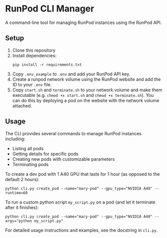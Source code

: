 # RunPod CLI Manager

A command-line tool for managing RunPod instances using the RunPod API.

## Setup

1. Clone this repository
2. Install dependencies:
   ```
   pip install -r requirements.txt
   ```
3. Copy `.env_example` to `.env` and add your RunPod API key.
4. Create a runpod network volume using the RunPod website and add the ID to your `.env` file.
5. Copy `start.sh` and `terminate.sh` to your network volume and make them executable (e.g. `chmod
   +x start.sh` and `chmod +x terminate.sh`). You can do this by deploying a pod on the website with
   the network volume attached.

## Usage

The CLI provides several commands to manage RunPod instances including:
- Listing all pods
- Getting details for specific pods
- Creating new pods with customizable parameters
- Terminating pods

To create a dev pod with 1 A40 GPU that lasts for 1 hour (as opposed to the default 2 hours):
```
python cli.py create_pod --name="mary-pod" --gpu_type="NVIDIA A40" --runtime=60
```

To run a custom python script `my_script.py` on a pod (and let it terminate after it finishes):
```
python cli.py create_pod --name="mary-pod" --gpu_type="NVIDIA A40" --args="python my_script.py"
```

For detailed usage instructions and examples, see the docstring in `cli.py`.